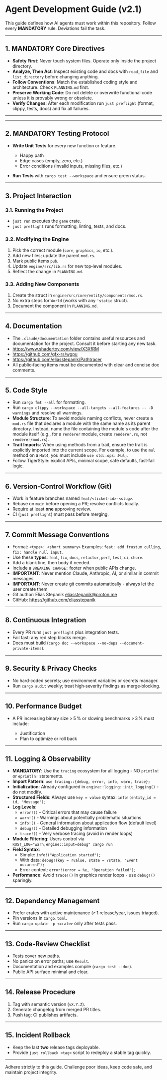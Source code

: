 # Agent Development Guide (v2.1)

This guide defines how AI agents must work within this repository. Follow every **MANDATORY** rule. Deviations fail the task.

---

## 1. **MANDATORY** Core Directives

* **Safety First**: Never touch system files. Operate only inside the project directory.
* **Analyze, Then Act**: Inspect existing code and docs with `read_file` and `list_directory` before changing anything.
* **Follow Conventions**: Match the established coding style and architecture. Check `PLANNING.md` first.
* **Preserve Working Code**: Do not delete or overwrite functional code unless it is provably wrong or obsolete.
* **Verify Changes**: After each modification run `just preflight` (format, clippy, tests, docs) and fix all failures.

---

---

## 2. **MANDATORY** Testing Protocol

* **Write Unit Tests** for every new function or feature.

    * Happy path
    * Edge cases (empty, zero, etc.)
    * Error conditions (invalid inputs, missing files, etc.)
* **Run Tests** with `cargo test --workspace` and ensure green status.

---

## 3. Project Interaction

### 3.1. Running the Project

* `just run` executes the `game` crate.
* `just preflight` runs formatting, linting, tests, and docs.

### 3.2. Modifying the Engine

1. Pick the correct module (`core`, `graphics`, `io`, etc.).
2. Add new files; update the parent `mod.rs`.
3. Mark public items `pub`.
4. Update `engine/src/lib.rs` for new top‑level modules.
5. Reflect the change in `PLANNING.md`.

### 3.3. Adding New Components

1. Create the struct in `engine/src/core/entity/components/mod.rs`.
2. No extra steps for `World` (works with any `'static` struct).
3. Document the component in `PLANNING.md`.

---

## **4. Documentation**

* The `.claude/documentation` folder contains useful resources and documentation for the project. Consult it before starting any new task.
* https://www.shadertoy.com/view/X3XfRM
* https://github.com/gfx-rs/wgpu
* https://github.com/eliasstepanik/Pathtracer
* All public‑facing items must be documented with clear and concise doc comments.

---

## 5. Code Style

* Run `cargo fmt --all` for formatting.
* Run `cargo clippy --workspace --all-targets --all-features -- -D warnings` and resolve all warnings.
* **Module Structure**: To avoid module naming conflicts, never create a `mod.rs` file that declares a module with the same name as its parent directory. Instead, name the file containing the module's code after the module itself (e.g., for a `renderer` module, create `renderer.rs`, not `renderer/mod.rs`).
* **Trait Imports**: When using methods from a trait, ensure the trait is explicitly imported into the current scope. For example, to use the `mul` method on a `Mat4`, you must include `use std::ops::Mul;`.
* Follow TigerStyle: explicit APIs, minimal scope, safe defaults, fast‑fail logic.

---

## 6. Version‑Control Workflow (Git)

* Work in feature branches named `feat/<ticket-id>-<slug>`.
* Rebase on `main` before opening a PR; resolve conflicts locally.
* Require at least **one** approving review.
* CI (`just preflight`) must pass before merging.

---

## 7. Commit Message Conventions

* Format: `<type>: <short summary>`
  Examples: `feat: add frustum culling`, `fix: handle null input`.
* Use these **types**: `feat`, `fix`, `docs`, `refactor`, `perf`, `test`, `ci`, `chore`.
* Add a blank line, then body if needed.
* Include a `BREAKING CHANGE:` footer when public APIs change.
* **IMPORTANT**: Never mention Claude, Anthropic, AI, or similar in commit messages
* **IMPORTANT**: Never create git commits automatically - always let the user create them
* Git author: Elias Stepanik <eliasstepanik@proton.me>
* GitHub: https://github.com/eliasstepanik

---

## 8. Continuous Integration

* Every PR runs `just preflight` plus integration tests.
* Fail fast: any red step blocks merge.
* Docs must build (`cargo doc --workspace --no-deps --document-private-items`).

---

## 9. Security & Privacy Checks

* No hard‑coded secrets; use environment variables or secrets manager.
* Run `cargo audit` weekly; treat high‑severity findings as merge‑blocking.

---

## 10. Performance Budget

* A PR increasing binary size > 5 % or slowing benchmarks > 3 % must include:

    * Justification
    * Plan to optimize or roll back

---

## 11. Logging & Observability

* **MANDATORY**: Use the `tracing` ecosystem for all logging - NO `println!` or `eprintln!` statements.
* **Import Pattern**: `use tracing::{debug, error, info, warn, trace};`
* **Initialization**: Already configured in `engine::logging::init_logging()` - do not modify.
* **Structured Fields**: Always use `key = value` syntax: `info!(entity_id = id, "Message");`
* **Log Levels**:
  - `error!()` - Critical errors that may cause failure
  - `warn!()` - Warnings about potentially problematic situations  
  - `info!()` - General information about application flow (default level)
  - `debug!()` - Detailed debugging information
  - `trace!()` - Very verbose tracing (avoid in render loops)
* **Module Filtering**: Users control via `RUST_LOG="warn,engine::input=debug" cargo run`
* **Field Syntax**: 
  - Simple: `info!("Application started");`
  - With data: `debug!(key = ?value, state = ?state, "Event occurred");`
  - Error context: `error!(error = %e, "Operation failed");`
* **Performance**: Avoid `trace!()` in graphics render loops - use `debug!()` sparingly.

---

## 12. Dependency Management

* Prefer crates with active maintenance (≥ 1 release/year, issues triaged).
* Pin versions in `Cargo.toml`.
* Run `cargo update -p <crate>` only after tests pass.

---

## 13. Code‑Review Checklist

* Tests cover new paths.
* No panics on error paths; use `Result`.
* Documentation and examples compile (`cargo test --doc`).
* Public API surface minimal and clear.

---

## 14. Release Procedure

1. Tag with semantic version (`vX.Y.Z`).
2. Generate changelog from merged PR titles.
3. Push tag; CI publishes artifacts.

---

## 15. Incident Rollback

* Keep the last **two** release tags deployable.
* Provide `just rollback <tag>` script to redeploy a stable tag quickly.

---

Adhere strictly to this guide. Challenge poor ideas, keep code safe, and maintain project integrity.
